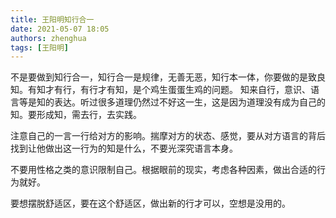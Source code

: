 ```yaml
---
title: 王阳明知行合一
date: 2021-05-07 18:05
authors: zhenghua
tags: [王阳明]
---
```


不是要做到知行合一，知行合一是规律，无善无恶，知行本一体，你要做的是致良知。有知才有行，有行才有知，是个鸡生蛋蛋生鸡的问题。
知来自行，意识、语言等是知的表达。听过很多道理仍然过不好这一生，这是因为道理没有成为自己的知。要形成知，需去行，去实践。

注意自己的一言一行给对方的影响。揣摩对方的状态、感觉，要从对方语言的背后找到让他做出这一行为的知是什么，不要光深究语言本身。

不要用性格之类的意识限制自己。根据眼前的现实，考虑各种因素，做出合适的行为就好。

要想摆脱舒适区，要在这个舒适区，做出新的行才可以，空想是没用的。

